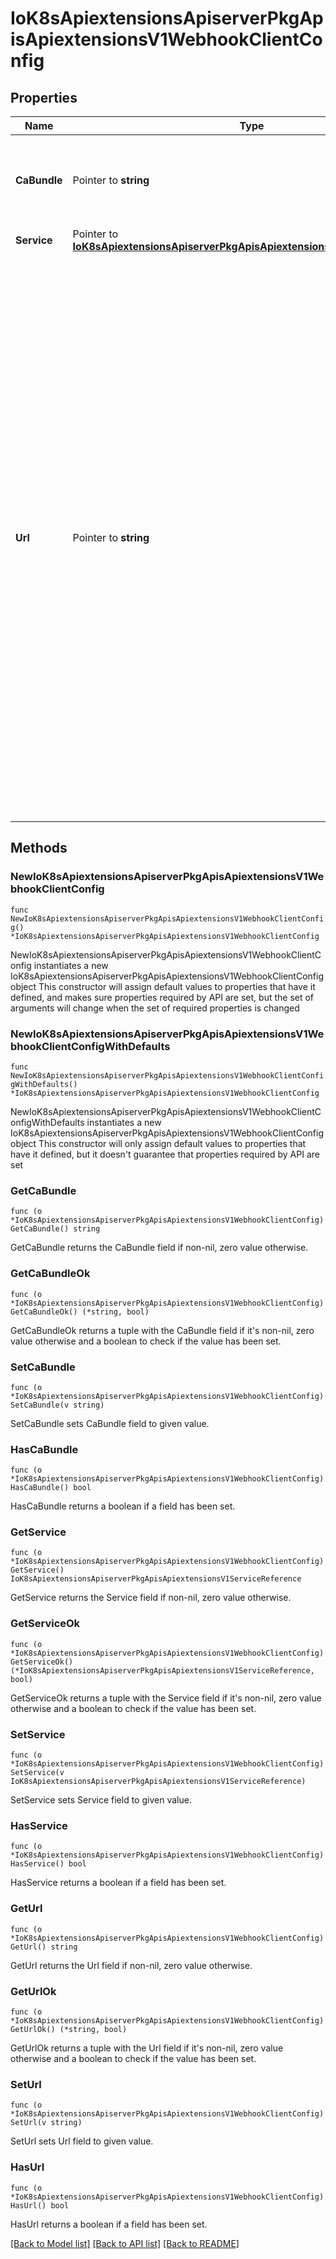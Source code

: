 # IoK8sApiextensionsApiserverPkgApisApiextensionsV1WebhookClientConfig

## Properties

Name | Type | Description | Notes
------------ | ------------- | ------------- | -------------
**CaBundle** | Pointer to **string** | caBundle is a PEM encoded CA bundle which will be used to validate the webhook&#39;s server certificate. If unspecified, system trust roots on the apiserver are used. | [optional] 
**Service** | Pointer to [**IoK8sApiextensionsApiserverPkgApisApiextensionsV1ServiceReference**](IoK8sApiextensionsApiserverPkgApisApiextensionsV1ServiceReference.md) |  | [optional] 
**Url** | Pointer to **string** | url gives the location of the webhook, in standard URL form (&#x60;scheme://host:port/path&#x60;). Exactly one of &#x60;url&#x60; or &#x60;service&#x60; must be specified.  The &#x60;host&#x60; should not refer to a service running in the cluster; use the &#x60;service&#x60; field instead. The host might be resolved via external DNS in some apiservers (e.g., &#x60;kube-apiserver&#x60; cannot resolve in-cluster DNS as that would be a layering violation). &#x60;host&#x60; may also be an IP address.  Please note that using &#x60;localhost&#x60; or &#x60;127.0.0.1&#x60; as a &#x60;host&#x60; is risky unless you take great care to run this webhook on all hosts which run an apiserver which might need to make calls to this webhook. Such installs are likely to be non-portable, i.e., not easy to turn up in a new cluster.  The scheme must be \&quot;https\&quot;; the URL must begin with \&quot;https://\&quot;.  A path is optional, and if present may be any string permissible in a URL. You may use the path to pass an arbitrary string to the webhook, for example, a cluster identifier.  Attempting to use a user or basic auth e.g. \&quot;user:password@\&quot; is not allowed. Fragments (\&quot;#...\&quot;) and query parameters (\&quot;?...\&quot;) are not allowed, either. | [optional] 

## Methods

### NewIoK8sApiextensionsApiserverPkgApisApiextensionsV1WebhookClientConfig

`func NewIoK8sApiextensionsApiserverPkgApisApiextensionsV1WebhookClientConfig() *IoK8sApiextensionsApiserverPkgApisApiextensionsV1WebhookClientConfig`

NewIoK8sApiextensionsApiserverPkgApisApiextensionsV1WebhookClientConfig instantiates a new IoK8sApiextensionsApiserverPkgApisApiextensionsV1WebhookClientConfig object
This constructor will assign default values to properties that have it defined,
and makes sure properties required by API are set, but the set of arguments
will change when the set of required properties is changed

### NewIoK8sApiextensionsApiserverPkgApisApiextensionsV1WebhookClientConfigWithDefaults

`func NewIoK8sApiextensionsApiserverPkgApisApiextensionsV1WebhookClientConfigWithDefaults() *IoK8sApiextensionsApiserverPkgApisApiextensionsV1WebhookClientConfig`

NewIoK8sApiextensionsApiserverPkgApisApiextensionsV1WebhookClientConfigWithDefaults instantiates a new IoK8sApiextensionsApiserverPkgApisApiextensionsV1WebhookClientConfig object
This constructor will only assign default values to properties that have it defined,
but it doesn't guarantee that properties required by API are set

### GetCaBundle

`func (o *IoK8sApiextensionsApiserverPkgApisApiextensionsV1WebhookClientConfig) GetCaBundle() string`

GetCaBundle returns the CaBundle field if non-nil, zero value otherwise.

### GetCaBundleOk

`func (o *IoK8sApiextensionsApiserverPkgApisApiextensionsV1WebhookClientConfig) GetCaBundleOk() (*string, bool)`

GetCaBundleOk returns a tuple with the CaBundle field if it's non-nil, zero value otherwise
and a boolean to check if the value has been set.

### SetCaBundle

`func (o *IoK8sApiextensionsApiserverPkgApisApiextensionsV1WebhookClientConfig) SetCaBundle(v string)`

SetCaBundle sets CaBundle field to given value.

### HasCaBundle

`func (o *IoK8sApiextensionsApiserverPkgApisApiextensionsV1WebhookClientConfig) HasCaBundle() bool`

HasCaBundle returns a boolean if a field has been set.

### GetService

`func (o *IoK8sApiextensionsApiserverPkgApisApiextensionsV1WebhookClientConfig) GetService() IoK8sApiextensionsApiserverPkgApisApiextensionsV1ServiceReference`

GetService returns the Service field if non-nil, zero value otherwise.

### GetServiceOk

`func (o *IoK8sApiextensionsApiserverPkgApisApiextensionsV1WebhookClientConfig) GetServiceOk() (*IoK8sApiextensionsApiserverPkgApisApiextensionsV1ServiceReference, bool)`

GetServiceOk returns a tuple with the Service field if it's non-nil, zero value otherwise
and a boolean to check if the value has been set.

### SetService

`func (o *IoK8sApiextensionsApiserverPkgApisApiextensionsV1WebhookClientConfig) SetService(v IoK8sApiextensionsApiserverPkgApisApiextensionsV1ServiceReference)`

SetService sets Service field to given value.

### HasService

`func (o *IoK8sApiextensionsApiserverPkgApisApiextensionsV1WebhookClientConfig) HasService() bool`

HasService returns a boolean if a field has been set.

### GetUrl

`func (o *IoK8sApiextensionsApiserverPkgApisApiextensionsV1WebhookClientConfig) GetUrl() string`

GetUrl returns the Url field if non-nil, zero value otherwise.

### GetUrlOk

`func (o *IoK8sApiextensionsApiserverPkgApisApiextensionsV1WebhookClientConfig) GetUrlOk() (*string, bool)`

GetUrlOk returns a tuple with the Url field if it's non-nil, zero value otherwise
and a boolean to check if the value has been set.

### SetUrl

`func (o *IoK8sApiextensionsApiserverPkgApisApiextensionsV1WebhookClientConfig) SetUrl(v string)`

SetUrl sets Url field to given value.

### HasUrl

`func (o *IoK8sApiextensionsApiserverPkgApisApiextensionsV1WebhookClientConfig) HasUrl() bool`

HasUrl returns a boolean if a field has been set.


[[Back to Model list]](../README.md#documentation-for-models) [[Back to API list]](../README.md#documentation-for-api-endpoints) [[Back to README]](../README.md)


